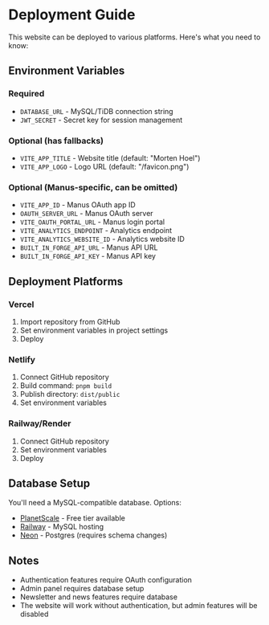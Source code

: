 # Deployment Guide

This website can be deployed to various platforms. Here's what you need to know:

## Environment Variables

### Required
- `DATABASE_URL` - MySQL/TiDB connection string
- `JWT_SECRET` - Secret key for session management

### Optional (has fallbacks)
- `VITE_APP_TITLE` - Website title (default: "Morten Hoel")
- `VITE_APP_LOGO` - Logo URL (default: "/favicon.png")

### Optional (Manus-specific, can be omitted)
- `VITE_APP_ID` - Manus OAuth app ID
- `OAUTH_SERVER_URL` - Manus OAuth server
- `VITE_OAUTH_PORTAL_URL` - Manus login portal
- `VITE_ANALYTICS_ENDPOINT` - Analytics endpoint
- `VITE_ANALYTICS_WEBSITE_ID` - Analytics website ID
- `BUILT_IN_FORGE_API_URL` - Manus API URL
- `BUILT_IN_FORGE_API_KEY` - Manus API key

## Deployment Platforms

### Vercel
1. Import repository from GitHub
2. Set environment variables in project settings
3. Deploy

### Netlify
1. Connect GitHub repository
2. Build command: `pnpm build`
3. Publish directory: `dist/public`
4. Set environment variables

### Railway/Render
1. Connect GitHub repository
2. Set environment variables
3. Deploy

## Database Setup

You'll need a MySQL-compatible database. Options:
- [PlanetScale](https://planetscale.com/) - Free tier available
- [Railway](https://railway.app/) - MySQL hosting
- [Neon](https://neon.tech/) - Postgres (requires schema changes)

## Notes

- Authentication features require OAuth configuration
- Admin panel requires database setup
- Newsletter and news features require database
- The website will work without authentication, but admin features will be disabled
